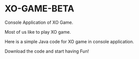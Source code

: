 # XO-GAME-BETA
Console Application of XO Game.

Most of us like to play XO game.

Here is a simple Java code for XO game in console application. 

Download the code and start having Fun!
